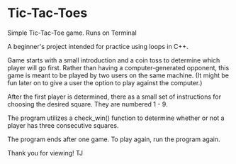 # Tic-Tac-Toes
Simple Tic-Tac-Toe game. Runs on Terminal


A beginner's project intended for practice using loops in C++.

Game starts with a small introduction and a coin toss to determine which player will go first. Rather than having 
a computer-generated opponent, this game is meant to be played by two users on the same machine. (It might be fun
later on to give a user the option to play against the computer.)

After the first player is determined, there as a small set of instructions for choosing the desired square. They are
numbered 1 - 9. 

The program utilizes a check_win() function to determine whether or not a player has three consecutive squares.

The program ends after one game. To play again, run the program again.



Thank you for viewing!
TJ
